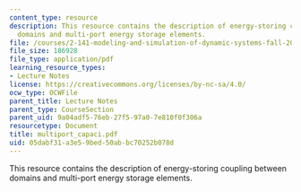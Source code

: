 ```yaml
---
content_type: resource
description: This resource contains the description of energy-storing coupling between
  domains and multi-port energy storage elements.
file: /courses/2-141-modeling-and-simulation-of-dynamic-systems-fall-2006/05dabf31a3e59bed50abbc70252b078d_multiport_capaci.pdf
file_size: 186928
file_type: application/pdf
learning_resource_types:
- Lecture Notes
license: https://creativecommons.org/licenses/by-nc-sa/4.0/
ocw_type: OCWFile
parent_title: Lecture Notes
parent_type: CourseSection
parent_uid: 9a04adf5-76eb-27f5-97a0-7e810f0f306a
resourcetype: Document
title: multiport_capaci.pdf
uid: 05dabf31-a3e5-9bed-50ab-bc70252b078d
---
```

This resource contains the description of energy-storing coupling between domains and multi-port energy storage elements.